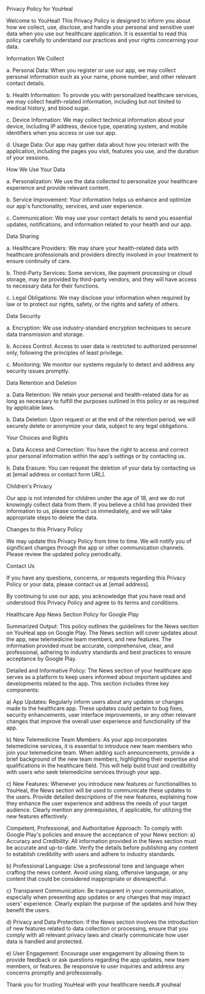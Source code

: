 Privacy Policy for YouHeal

Welcome to YouHeal! This Privacy Policy is designed to inform you about how we collect, use, disclose, and handle your personal and sensitive user data when you use our healthcare application. It is essential to read this policy carefully to understand our practices and your rights concerning your data.

Information We Collect

a. Personal Data: When you register or use our app, we may collect personal information such as your name, phone number, and other relevant contact details.

b. Health Information: To provide you with personalized healthcare services, we may collect health-related information, including but not limited to medical history, and blood sugar.

c. Device Information: We may collect technical information about your device, including IP address, device type, operating system, and mobile identifiers when you access or use our app.

d. Usage Data: Our app may gather data about how you interact with the application, including the pages you visit, features you use, and the duration of your sessions.

How We Use Your Data

a. Personalization: We use the data collected to personalize your healthcare experience and provide relevant content.

b. Service Improvement: Your information helps us enhance and optimize our app's functionality, services, and user experience.

c. Communication: We may use your contact details to send you essential updates, notifications, and information related to your health and our app.

Data Sharing

a. Healthcare Providers: We may share your health-related data with healthcare professionals and providers directly involved in your treatment to ensure continuity of care.

b. Third-Party Services: Some services, like payment processing or cloud storage, may be provided by third-party vendors, and they will have access to necessary data for their functions.

c. Legal Obligations: We may disclose your information when required by law or to protect our rights, safety, or the rights and safety of others.

Data Security

a. Encryption: We use industry-standard encryption techniques to secure data transmission and storage.

b. Access Control: Access to user data is restricted to authorized personnel only, following the principles of least privilege.

c. Monitoring: We monitor our systems regularly to detect and address any security issues promptly.

Data Retention and Deletion

a. Data Retention: We retain your personal and health-related data for as long as necessary to fulfill the purposes outlined in this policy or as required by applicable laws.

b. Data Deletion: Upon request or at the end of the retention period, we will securely delete or anonymize your data, subject to any legal obligations.

Your Choices and Rights

a. Data Access and Correction: You have the right to access and correct your personal information within the app's settings or by contacting us.

b. Data Erasure: You can request the deletion of your data by contacting us at [email address or contact form URL].

Children's Privacy

Our app is not intended for children under the age of 18, and we do not knowingly collect data from them. If you believe a child has provided their information to us, please contact us immediately, and we will take appropriate steps to delete the data.

Changes to this Privacy Policy

We may update this Privacy Policy from time to time. We will notify you of significant changes through the app or other communication channels. Please review the updated policy periodically.

Contact Us

If you have any questions, concerns, or requests regarding this Privacy Policy or your data, please contact us at [email address].

By continuing to use our app, you acknowledge that you have read and understood this Privacy Policy and agree to its terms and conditions.

Healthcare App News Section Policy for Google Play

 

Summarized Output: This policy outlines the guidelines for the News section on YouHeal app on Google Play. The News section will cover updates about the app, new telemedicine team members, and new features. The information provided must be accurate, comprehensive, clear, and professional, adhering to industry standards and best practices to ensure acceptance by Google Play.
 

Detailed and Informative Policy: The News section of your healthcare app serves as a platform to keep users informed about important updates and developments related to the app. This section includes three key components:
 

a) App Updates: Regularly inform users about any updates or changes made to the healthcare app. These updates could pertain to bug fixes, security enhancements, user interface improvements, or any other relevant changes that improve the overall user experience and functionality of the app.

 

b) New Telemedicine Team Members: As your app incorporates telemedicine services, it is essential to introduce new team members who join your telemedicine team. When adding such announcements, provide a brief background of the new team members, highlighting their expertise and qualifications in the healthcare field. This will help build trust and credibility with users who seek telemedicine services through your app.

 

c) New Features: Whenever you introduce new features or functionalities to YouHeal, the News section will be used to communicate these updates to the users. Provide detailed descriptions of the new features, explaining how they enhance the user experience and address the needs of your target audience. Clearly mention any prerequisites, if applicable, for utilizing the new features effectively.

 

Competent, Professional, and Authoritative Approach: To comply with Google Play's policies and ensure the acceptance of your News section:
a) Accuracy and Credibility: All information provided in the News section must be accurate and up-to-date. Verify the details before publishing any content to establish credibility with users and adhere to industry standards.

 

b) Professional Language: Use a professional tone and language when crafting the news content. Avoid using slang, offensive language, or any content that could be considered inappropriate or disrespectful.

 

c) Transparent Communication: Be transparent in your communication, especially when presenting app updates or any changes that may impact users' experience. Clearly explain the purpose of the updates and how they benefit the users.

 

d) Privacy and Data Protection: If the News section involves the introduction of new features related to data collection or processing, ensure that you comply with all relevant privacy laws and clearly communicate how user data is handled and protected.

 

e) User Engagement: Encourage user engagement by allowing them to provide feedback or ask questions regarding the app updates, new team members, or features. Be responsive to user inquiries and address any concerns promptly and professionally.

Thank you for trusting YouHeal with your healthcare needs.# youheal

